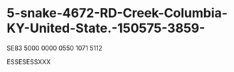 # 5-snake-4672-RD-Creek-Columbia-KY-United-State.-150575-3859-

SE83 5000 0000 0550 1071 5112




ESSESESSXXX